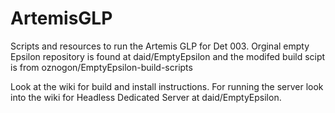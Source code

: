 # ArtemisGLP
Scripts and resources to run the Artemis GLP for Det 003.  Orginal empty Epsilon repository is found at daid/EmptyEpsilon and the modifed build scipt is from oznogon/EmptyEpsilon-build-scripts 

Look at the wiki for build and install instructions. For running the server look into the wiki for Headless Dedicated Server at daid/EmptyEpsilon.
